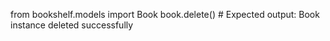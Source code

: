 from bookshelf.models import Book
 book.delete()  # Expected output: Book instance deleted successfully
